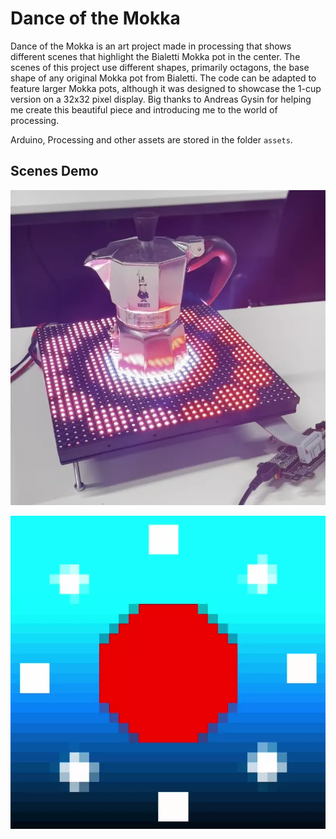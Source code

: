 # Dance of the Mokka

Dance of the Mokka is an art project made in processing that shows different scenes that highlight the Bialetti Mokka pot in the center. The scenes of this project use different shapes, primarily octagons, the base shape of any original Mokka pot from Bialetti. The code can be adapted to feature larger Mokka pots, although it was designed to showcase the 1-cup version on a 32x32 pixel display. Big thanks to Andreas Gysin for helping me create this beautiful piece and introducing me to the world of processing.

Arduino, Processing and other assets are stored in the folder `assets`.

## Scenes Demo

![Dance of the Mokka](docs/mokka.webp)

![Scenes](docs/scenes.webp)
